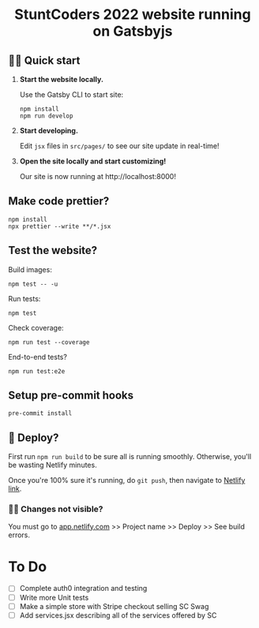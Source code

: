 <h1 align="center">
  StuntCoders 2022 website running on Gatsbyjs
</h1>

## 🏃‍♂️ Quick start

1.  **Start the website locally.**

    Use the Gatsby CLI to start site:

    ```shell
    npm install
    npm run develop
    ```

2.  **Start developing.**

    Edit `jsx` files in `src/pages/` to see our site update in real-time!

3.  **Open the site locally and start customizing!**

    Our site is now running at http://localhost:8000!

## Make code prettier?

```
npm install
npx prettier --write **/*.jsx
```

## Test the website?

Build images:

```
npm test -- -u
```

Run tests:

```
npm test
```

Check coverage:

```
npm run test --coverage
```

End-to-end tests?

```
npm run test:e2e
```

## Setup pre-commit hooks

```
pre-commit install
```

## 🚀 Deploy?

First run `npm run build` to be sure all is running smoothly. Otherwise, you'll be wasting Netlify minutes.

Once you're 100% sure it's running, do `git push`, then navigate to [Netlify link](https://vibrant-brown-359096.netlify.app/).

### 😵‍💫 Changes not visible?

You must go to [app.netlify.com](https://app.netlify.com/) >> Project name >> Deploy >> See build errors.

# To Do

- [ ] Complete auth0 integration and testing
- [ ] Write more Unit tests
- [ ] Make a simple store with Stripe checkout selling SC Swag
- [ ] Add services.jsx describing all of the services offered by SC

